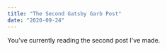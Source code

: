 ```yaml
---
title: "The Second Gatsby Garb Post"
date: "2020-09-24"
---
```


You've currently reading the second post I've made.
